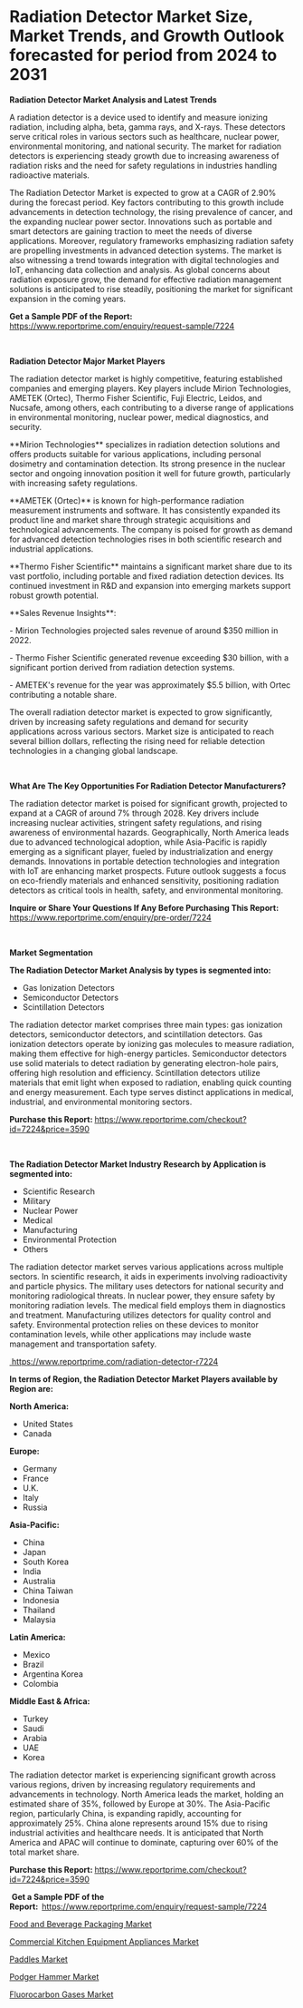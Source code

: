 <p><h1>Radiation Detector Market Size, Market Trends, and Growth Outlook forecasted for period from 2024 to 2031</h1></p><p><strong>Radiation Detector Market Analysis and Latest Trends</strong></p>
<p><p>A radiation detector is a device used to identify and measure ionizing radiation, including alpha, beta, gamma rays, and X-rays. These detectors serve critical roles in various sectors such as healthcare, nuclear power, environmental monitoring, and national security. The market for radiation detectors is experiencing steady growth due to increasing awareness of radiation risks and the need for safety regulations in industries handling radioactive materials.</p><p>The Radiation Detector Market is expected to grow at a CAGR of 2.90% during the forecast period. Key factors contributing to this growth include advancements in detection technology, the rising prevalence of cancer, and the expanding nuclear power sector. Innovations such as portable and smart detectors are gaining traction to meet the needs of diverse applications. Moreover, regulatory frameworks emphasizing radiation safety are propelling investments in advanced detection systems. The market is also witnessing a trend towards integration with digital technologies and IoT, enhancing data collection and analysis. As global concerns about radiation exposure grow, the demand for effective radiation management solutions is anticipated to rise steadily, positioning the market for significant expansion in the coming years.</p></p>
<p><strong>Get a Sample PDF of the Report:&nbsp;</strong> <a href="https://www.reportprime.com/enquiry/request-sample/7224">https://www.reportprime.com/enquiry/request-sample/7224</a></p>
<p>&nbsp;</p>
<p><strong>Radiation Detector Major Market Players</strong></p>
<p><p>The radiation detector market is highly competitive, featuring established companies and emerging players. Key players include Mirion Technologies, AMETEK (Ortec), Thermo Fisher Scientific, Fuji Electric, Leidos, and Nucsafe, among others, each contributing to a diverse range of applications in environmental monitoring, nuclear power, medical diagnostics, and security.</p><p>**Mirion Technologies** specializes in radiation detection solutions and offers products suitable for various applications, including personal dosimetry and contamination detection. Its strong presence in the nuclear sector and ongoing innovation position it well for future growth, particularly with increasing safety regulations.</p><p>**AMETEK (Ortec)** is known for high-performance radiation measurement instruments and software. It has consistently expanded its product line and market share through strategic acquisitions and technological advancements. The company is poised for growth as demand for advanced detection technologies rises in both scientific research and industrial applications.</p><p>**Thermo Fisher Scientific** maintains a significant market share due to its vast portfolio, including portable and fixed radiation detection devices. Its continued investment in R&D and expansion into emerging markets support robust growth potential.</p><p>**Sales Revenue Insights**: </p><p>- Mirion Technologies projected sales revenue of around $350 million in 2022.</p><p>- Thermo Fisher Scientific generated revenue exceeding $30 billion, with a significant portion derived from radiation detection systems.</p><p>- AMETEK's revenue for the year was approximately $5.5 billion, with Ortec contributing a notable share.</p><p>The overall radiation detector market is expected to grow significantly, driven by increasing safety regulations and demand for security applications across various sectors. Market size is anticipated to reach several billion dollars, reflecting the rising need for reliable detection technologies in a changing global landscape.</p></p>
<p>&nbsp;</p>
<p><strong>What Are The Key Opportunities For Radiation Detector Manufacturers?</strong></p>
<p><p>The radiation detector market is poised for significant growth, projected to expand at a CAGR of around 7% through 2028. Key drivers include increasing nuclear activities, stringent safety regulations, and rising awareness of environmental hazards. Geographically, North America leads due to advanced technological adoption, while Asia-Pacific is rapidly emerging as a significant player, fueled by industrialization and energy demands. Innovations in portable detection technologies and integration with IoT are enhancing market prospects. Future outlook suggests a focus on eco-friendly materials and enhanced sensitivity, positioning radiation detectors as critical tools in health, safety, and environmental monitoring.</p></p>
<p><strong>Inquire or Share Your Questions If Any Before Purchasing This Report:</strong> <a href="https://www.reportprime.com/enquiry/pre-order/7224">https://www.reportprime.com/enquiry/pre-order/7224</a></p>
<p>&nbsp;</p>
<p><strong>Market Segmentation</strong></p>
<p><strong>The Radiation Detector Market Analysis by types is segmented into:</strong></p>
<p><ul><li>Gas Ionization Detectors</li><li>Semiconductor Detectors</li><li>Scintillation Detectors</li></ul></p>
<p><p>The radiation detector market comprises three main types: gas ionization detectors, semiconductor detectors, and scintillation detectors. Gas ionization detectors operate by ionizing gas molecules to measure radiation, making them effective for high-energy particles. Semiconductor detectors use solid materials to detect radiation by generating electron-hole pairs, offering high resolution and efficiency. Scintillation detectors utilize materials that emit light when exposed to radiation, enabling quick counting and energy measurement. Each type serves distinct applications in medical, industrial, and environmental monitoring sectors.</p></p>
<p><strong>Purchase this Report:&nbsp;</strong><a href="https://www.reportprime.com/checkout?id=7224&price=3590">https://www.reportprime.com/checkout?id=7224&price=3590</a></p>
<p>&nbsp;</p>
<p><strong>The Radiation Detector Market Industry Research by Application is segmented into:</strong></p>
<p><ul><li>Scientific Research</li><li>Military</li><li>Nuclear Power</li><li>Medical</li><li>Manufacturing</li><li>Environmental Protection</li><li>Others</li></ul></p>
<p><p>The radiation detector market serves various applications across multiple sectors. In scientific research, it aids in experiments involving radioactivity and particle physics. The military uses detectors for national security and monitoring radiological threats. In nuclear power, they ensure safety by monitoring radiation levels. The medical field employs them in diagnostics and treatment. Manufacturing utilizes detectors for quality control and safety. Environmental protection relies on these devices to monitor contamination levels, while other applications may include waste management and transportation safety.</p></p>
<p><a href="https://www.reportprime.com/radiation-detector-r7224">&nbsp;https://www.reportprime.com/radiation-detector-r7224</a></p>
<p><strong>In terms of Region, the Radiation Detector Market Players available by Region are:</strong></p>
<p>
    <p> <strong> North America: </strong>
        <ul>
            <li>United States</li>
            <li>Canada</li>
        </ul>
        </p> 
    <p> <strong> Europe: </strong>
        <ul>
            <li>Germany</li>
            <li>France</li>
            <li>U.K.</li>
            <li>Italy</li>
            <li>Russia</li>
        </ul>
        </p> 
    <p> <strong> Asia-Pacific: </strong>
        <ul>
            <li>China</li>
            <li>Japan</li>
            <li>South Korea</li>
            <li>India</li>
            <li>Australia</li>
            <li>China Taiwan</li>
            <li>Indonesia</li>
            <li>Thailand</li>
            <li>Malaysia</li>
        </ul>
        </p> 
    <p> <strong> Latin America: </strong>
        <ul>
            <li>Mexico</li>
            <li>Brazil</li>
            <li>Argentina Korea</li>
            <li>Colombia</li>
        </ul>
        </p> 
    <p> <strong> Middle East & Africa: </strong>
        <ul>
            <li>Turkey</li>
            <li>Saudi</li>
            <li>Arabia</li>
            <li>UAE</li>
            <li>Korea</li>
        </ul>
    </p>
    </p>
<p><p>The radiation detector market is experiencing significant growth across various regions, driven by increasing regulatory requirements and advancements in technology. North America leads the market, holding an estimated share of 35%, followed by Europe at 30%. The Asia-Pacific region, particularly China, is expanding rapidly, accounting for approximately 25%. China alone represents around 15% due to rising industrial activities and healthcare needs. It is anticipated that North America and APAC will continue to dominate, capturing over 60% of the total market share.</p></p>
<p><strong>Purchase this Report: </strong><a href="https://www.reportprime.com/checkout?id=7224&price=3590">https://www.reportprime.com/checkout?id=7224&price=3590</a></p>
<p>&nbsp;<strong>Get a Sample PDF of the Report:&nbsp;&nbsp;</strong><a href="https://www.reportprime.com/enquiry/request-sample/7224">https://www.reportprime.com/enquiry/request-sample/7224</a></p>
<p><strong></strong></p>
<p><p><a href="https://www.linkedin.com/pulse/global-food-beverage-packaging-market-product-type-application-ngu6e?trackingId=%2BPfhEtk3TgGGZLwd0NM7kw%3D%3D">Food and Beverage Packaging Market</a></p><p><a href="https://medium.com/@mayrussel2007/what-are-the-emerging-market-trends-of-commercial-kitchen-equipment-appliances-market-2837e4966714">Commercial Kitchen Equipment Appliances Market</a></p><p><a href="https://medium.com/@mayrussel2007/emerging-market-trends-and-regional-analysis-of-paddles-market-forecasted-for-period-from-2024-2031-cb5d612f178f">Paddles Market</a></p><p><a href="https://issuu.com/reportprime-2/docs/podger-hammer-market-size-2030.pptx_94d13c0d689ab7">Podger Hammer Market</a></p><p><a href="https://www.linkedin.com/pulse/navigating-global-fluorocarbon-gases-market-from-trends-bkxaf?trackingId=fXRT6iudR5eQkSAFGMOZiw%3D%3D">Fluorocarbon Gases Market</a></p></p>
